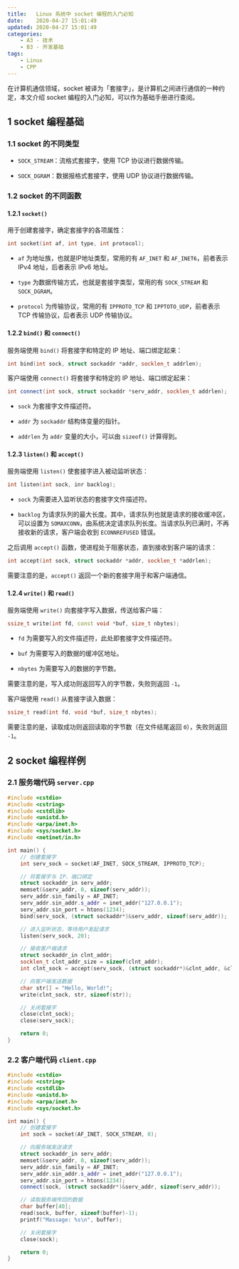 ```yaml
---
title:   Linux 系统中 socket 编程的入门必知
date:    2020-04-27 15:01:49
updated: 2020-04-27 15:01:49
categories:
    - A3 - 技术
    - B3 - 开发基础
tags:
    - Linux
    - CPP
---
```


在计算机通信领域，socket 被译为「套接字」，是计算机之间进行通信的一种约定，本文介绍 socket 编程的入门必知，可以作为基础手册进行查阅。

<!-- more -->

## 1 socket 编程基础

### 1.1 socket 的不同类型

- `SOCK_STREAM`：流格式套接字，使用 TCP 协议进行数据传输。

- `SOCK_DGRAM`：数据报格式套接字，使用 UDP 协议进行数据传输。

### 1.2 socket 的不同函数

#### 1.2.1 `socket()`

用于创建套接字，确定套接字的各项属性：

```cpp
int socket(int af, int type, int protocol);
```

- `af` 为地址族，也就是IP地址类型，常用的有 `AF_INET` 和 `AF_INET6`，前者表示 IPv4 地址，后者表示 IPv6 地址。

- `type` 为数据传输方式，也就是套接字类型，常用的有 `SOCK_STREAM` 和 `SOCK_DGRAM`。

- `protocol` 为传输协议，常用的有 `IPPROTO_TCP` 和 `IPPTOTO_UDP`，前者表示 TCP 传输协议，后者表示 UDP 传输协议。

#### 1.2.2 `bind()` 和 `connect()`

服务端使用 `bind()` 将套接字和特定的 IP 地址、端口绑定起来：

```cpp
int bind(int sock, struct sockaddr *addr, socklen_t addrlen);
```

客户端使用 `connect()` 将套接字和特定的 IP 地址、端口绑定起来：

```cpp
int connect(int sock, struct sockaddr *serv_addr, socklen_t addrlen);
```

- `sock` 为套接字文件描述符。

- `addr` 为 `sockaddr` 结构体变量的指针。

- `addrlen` 为 `addr` 变量的大小，可以由 `sizeof()` 计算得到。

#### 1.2.3 `listen()` 和 `accept()`

服务端使用 `listen()` 使套接字进入被动监听状态：

```cpp
int listen(int sock, inr backlog);
```

- `sock` 为需要进入监听状态的套接字文件描述符。

- `backlog` 为请求队列的最大长度。其中，请求队列也就是请求的接收缓冲区，可以设置为 `SOMAXCONN`，由系统决定请求队列长度。当请求队列已满时，不再接收新的请求，客户端会收到 `ECONNREFUSED` 错误。

之后调用 `accept()` 函数，使进程处于阻塞状态，直到接收到客户端的请求：

```cpp
int accept(int sock, struct sockaddr *addr, socklen_t *addrlen);
```

需要注意的是，`accept()` 返回一个新的套接字用于和客户端通信。

#### 1.2.4 `write()` 和 `read()`

服务端使用 `write()` 向套接字写入数据，传送给客户端：

```cpp
ssize_t write(int fd, const void *buf, size_t nbytes);
```

- `fd` 为需要写入的文件描述符，此处即套接字文件描述符。

- `buf` 为需要写入的数据的缓冲区地址。

- `nbytes` 为需要写入的数据的字节数。

需要注意的是，写入成功则返回写入的字节数，失败则返回 `-1`。

客户端使用 `read()` 从套接字读入数据：

```cpp
ssize_t read(int fd, void *buf, size_t nbytes);
```

需要注意的是，读取成功则返回读取的字节数（在文件结尾返回 `0`），失败则返回 `-1`。

## 2 socket 编程样例

### 2.1 服务端代码 `server.cpp`

```cpp
#include <cstdio>
#include <cstring>
#include <cstdlib>
#include <unistd.h>
#include <arpa/inet.h>
#include <sys/socket.h>
#include <netinet/in.h>

int main() {
    // 创建套接字
    int serv_sock = socket(AF_INET, SOCK_STREAM, IPPROTO_TCP);

    // 将套接字与 IP、端口绑定
    struct sockaddr_in serv_addr;
    memset(&serv_addr, 0, sizeof(serv_addr));
    serv_addr.sin_family = AF_INET;
    serv_addr.sin_addr.s_addr = inet_addr("127.0.0.1");
    serv_addr.sin_port = htons(1234);
    bind(serv_sock, (struct sockaddr*)&serv_addr, sizeof(serv_addr));

    // 进入监听状态，等待用户发起请求
    listen(serv_sock, 20);

    // 接收客户端请求
    struct sockaddr_in clnt_addr;
    socklen_t clnt_addr_size = sizeof(clnt_addr);
    int clnt_sock = accept(serv_sock, (struct sockaddr*)&clnt_addr, &clnt_addr_size);

    // 向客户端发送数据
    char str[] = "Hello, World!";
    write(clnt_sock, str, sizeof(str));

    // 关闭套接字
    close(clnt_sock);
    close(serv_sock);

    return 0;
}
```

### 2.2 客户端代码 `client.cpp`

```cpp
#include <cstdio>
#include <cstring>
#include <cstdlib>
#include <unistd.h>
#include <arpa/inet.h>
#include <sys/socket.h>

int main() {
    // 创建套接字
    int sock = socket(AF_INET, SOCK_STREAM, 0);

    // 向服务端发送请求
    struct sockaddr_in serv_addr;
    memset(&serv_addr, 0, sizeof(serv_addr));
    serv_addr.sin_family = AF_INET;
    serv_addr.sin_addr.s_addr = inet_addr("127.0.0.1");
    serv_addr.sin_port = htons(1234);
    connect(sock, (struct sockaddr*)&serv_addr, sizeof(serv_addr));

    // 读取服务端传回的数据
    char buffer[40];
    read(sock, buffer, sizeof(buffer)-1);
    printf("Massage: %s\n", buffer);

    // 关闭套接字
    close(sock);

    return 0;
}
```

